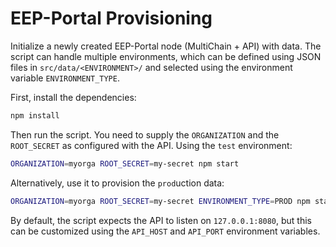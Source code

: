 # EEP-Portal Provisioning

Initialize a newly created EEP-Portal node (MultiChain + API) with data. The script can handle multiple environments, which can be defined using JSON files in `src/data/<ENVIRONMENT>/` and selected using the environment variable `ENVIRONMENT_TYPE`.

First, install the dependencies:

```bash
npm install
```

Then run the script. You need to supply the `ORGANIZATION` and the `ROOT_SECRET` as configured with the API. Using the `test` environment:

```bash
ORGANIZATION=myorga ROOT_SECRET=my-secret npm start
```

Alternatively, use it to provision the `prod`uction data:

```bash
ORGANIZATION=myorga ROOT_SECRET=my-secret ENVIRONMENT_TYPE=PROD npm start
```

By default, the script expects the API to listen on `127.0.0.1:8080`, but this can be customized using the `API_HOST` and `API_PORT` environment variables.

